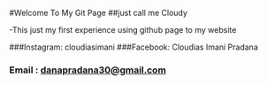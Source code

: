 #Welcome To My Git Page
##just call me Cloudy

-This just my first experience using github page to my website

###Instagram: cloudiasimani
###Facebook: Cloudias Imani Pradana
### Email : danapradana30@gmail.com
